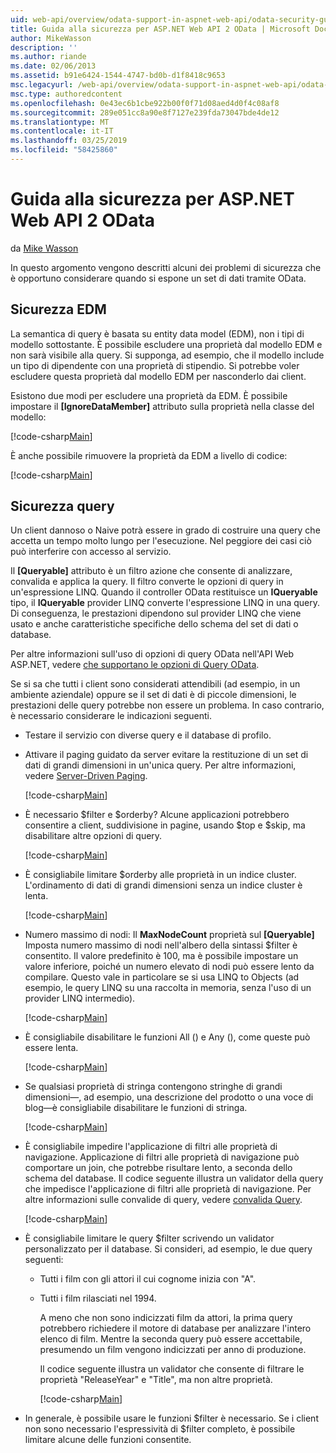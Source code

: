 ```yaml
---
uid: web-api/overview/odata-support-in-aspnet-web-api/odata-security-guidance
title: Guida alla sicurezza per ASP.NET Web API 2 OData | Microsoft Docs
author: MikeWasson
description: ''
ms.author: riande
ms.date: 02/06/2013
ms.assetid: b91e6424-1544-4747-bd0b-d1f8418c9653
msc.legacyurl: /web-api/overview/odata-support-in-aspnet-web-api/odata-security-guidance
msc.type: authoredcontent
ms.openlocfilehash: 0e43ec6b1cbe922b00f0f71d08aed4d0f4c08af8
ms.sourcegitcommit: 289e051cc8a90e8f7127e239fda73047bde4de12
ms.translationtype: MT
ms.contentlocale: it-IT
ms.lasthandoff: 03/25/2019
ms.locfileid: "58425860"
---
```

<a name="security-guidance-for-aspnet-web-api-2-odata"></a>Guida alla sicurezza per ASP.NET Web API 2 OData
====================
da [Mike Wasson](https://github.com/MikeWasson)

In questo argomento vengono descritti alcuni dei problemi di sicurezza che è opportuno considerare quando si espone un set di dati tramite OData.

## <a name="edm-security"></a>Sicurezza EDM

La semantica di query è basata su entity data model (EDM), non i tipi di modello sottostante. È possibile escludere una proprietà dal modello EDM e non sarà visibile alla query. Si supponga, ad esempio, che il modello include un tipo di dipendente con una proprietà di stipendio. Si potrebbe voler escludere questa proprietà dal modello EDM per nasconderlo dai client.

Esistono due modi per escludere una proprietà da EDM. È possibile impostare il **[IgnoreDataMember]** attributo sulla proprietà nella classe del modello:

[!code-csharp[Main](odata-security-guidance/samples/sample1.cs)]

È anche possibile rimuovere la proprietà da EDM a livello di codice:

[!code-csharp[Main](odata-security-guidance/samples/sample2.cs)]

## <a name="query-security"></a>Sicurezza query

Un client dannoso o Naive potrà essere in grado di costruire una query che accetta un tempo molto lungo per l'esecuzione. Nel peggiore dei casi ciò può interferire con accesso al servizio.

Il **[Queryable]** attributo è un filtro azione che consente di analizzare, convalida e applica la query. Il filtro converte le opzioni di query in un'espressione LINQ. Quando il controller OData restituisce un **IQueryable** tipo, il **IQueryable** provider LINQ converte l'espressione LINQ in una query. Di conseguenza, le prestazioni dipendono sul provider LINQ che viene usato e anche caratteristiche specifiche dello schema del set di dati o database.

Per altre informazioni sull'uso di opzioni di query OData nell'API Web ASP.NET, vedere [che supportano le opzioni di Query OData](supporting-odata-query-options.md).

Se si sa che tutti i client sono considerati attendibili (ad esempio, in un ambiente aziendale) oppure se il set di dati è di piccole dimensioni, le prestazioni delle query potrebbe non essere un problema. In caso contrario, è necessario considerare le indicazioni seguenti.

- Testare il servizio con diverse query e il database di profilo.
- Attivare il paging guidato da server evitare la restituzione di un set di dati di grandi dimensioni in un'unica query. Per altre informazioni, vedere [Server-Driven Paging](supporting-odata-query-options.md#server-paging). 

    [!code-csharp[Main](odata-security-guidance/samples/sample3.cs)]
- È necessario $filter e $orderby? Alcune applicazioni potrebbero consentire a client, suddivisione in pagine, usando $top e $skip, ma disabilitare altre opzioni di query. 

    [!code-csharp[Main](odata-security-guidance/samples/sample4.cs)]
- È consigliabile limitare $orderby alle proprietà in un indice cluster. L'ordinamento di dati di grandi dimensioni senza un indice cluster è lenta. 

    [!code-csharp[Main](odata-security-guidance/samples/sample5.cs)]
- Numero massimo di nodi: Il **MaxNodeCount** proprietà sul **[Queryable]** Imposta numero massimo di nodi nell'albero della sintassi $filter è consentito. Il valore predefinito è 100, ma è possibile impostare un valore inferiore, poiché un numero elevato di nodi può essere lento da compilare. Questo vale in particolare se si usa LINQ to Objects (ad esempio, le query LINQ su una raccolta in memoria, senza l'uso di un provider LINQ intermedio). 

    [!code-csharp[Main](odata-security-guidance/samples/sample6.cs)]
- È consigliabile disabilitare le funzioni All () e Any (), come queste può essere lenta. 

    [!code-csharp[Main](odata-security-guidance/samples/sample7.cs)]
- Se qualsiasi proprietà di stringa contengono stringhe di grandi dimensioni&#8212;, ad esempio, una descrizione del prodotto o una voce di blog&#8212;è consigliabile disabilitare le funzioni di stringa. 

    [!code-csharp[Main](odata-security-guidance/samples/sample8.cs)]
- È consigliabile impedire l'applicazione di filtri alle proprietà di navigazione. Applicazione di filtri alle proprietà di navigazione può comportare un join, che potrebbe risultare lento, a seconda dello schema del database. Il codice seguente illustra un validator della query che impedisce l'applicazione di filtri alle proprietà di navigazione. Per altre informazioni sulle convalide di query, vedere [convalida Query](supporting-odata-query-options.md#query-validation). 

    [!code-csharp[Main](odata-security-guidance/samples/sample9.cs)]
- È consigliabile limitare le query $filter scrivendo un validator personalizzato per il database. Si consideri, ad esempio, le due query seguenti: 

  - Tutti i film con gli attori il cui cognome inizia con "A".
  - Tutti i film rilasciati nel 1994.

    A meno che non sono indicizzati film da attori, la prima query potrebbero richiedere il motore di database per analizzare l'intero elenco di film. Mentre la seconda query può essere accettabile, presumendo un film vengono indicizzati per anno di produzione.

    Il codice seguente illustra un validator che consente di filtrare le proprietà "ReleaseYear" e "Title", ma non altre proprietà.

    [!code-csharp[Main](odata-security-guidance/samples/sample10.cs)]
- In generale, è possibile usare le funzioni $filter è necessario. Se i client non sono necessario l'espressività di $filter completo, è possibile limitare alcune delle funzioni consentite.
